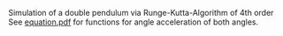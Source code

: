 Simulation of a double pendulum via Runge-Kutta-Algorithm of 4th order
See [equation.pdf](equation.pdf) for functions for angle acceleration of both angles.
